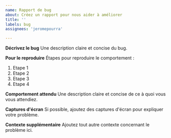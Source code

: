 ```yaml
---
name: Rapport de bug
about: Créez un rapport pour nous aider à améliorer
title: ''
labels: bug
assignees: 'jeromepourra'

---
```


**Décrivez le bug**
Une description claire et concise du bug.

**Pour le reproduire**
Étapes pour reproduire le comportement :
1. Etape 1
2. Etape 2
3. Etape 3
4. Etape 4

**Comportement attendu**
Une description claire et concise de ce à quoi vous vous attendiez.

**Captures d'écran**
Si possible, ajoutez des captures d'écran pour expliquer votre problème.

**Contexte supplémentaire**
Ajoutez tout autre contexte concernant le problème ici.